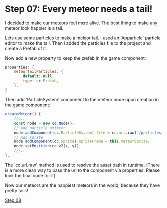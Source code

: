 # Step 07: Every meteor needs a tail!

I decided to make our meteors feel more alive. The best thing to make any meteor look happier is a tail.

Lets use some particles to make a meteor tail.
I used an 'Apparticle' particle editor to make the tail. Then i added the particles file to the project and create a Prefab of it.

Now add a new property to keep the prefab in the game component:

```js
properties: {
    meteorTailParticles: {
        default: null,
        type: cc.Prefab,
    },
}
```

Then add 'ParticleSystem' component to the meteor node upon creation in the game component:

```js
createMeteor() {
    //...
    const node = new cc.Node();
    // Add particle emitter        
    node.addComponent(cc.ParticleSystem).file = cc.url.raw('/particles/meteor-tail-particles.plist');;
    // Add sprite
    node.addComponent(cc.Sprite).spriteFrame = this.meteorSprite;
    node.setPosition(cc.v2(x, y));  
    ///...
},
```

The 'cc.url.raw' method is used to resolve the asset path in runtime. (There is a more clean way to pass the url to the component via properties. Please look the final code for it)

Now our meteors are the happiest meteors in the world, because they have pretty tails!

[Step 08](./step08.md)